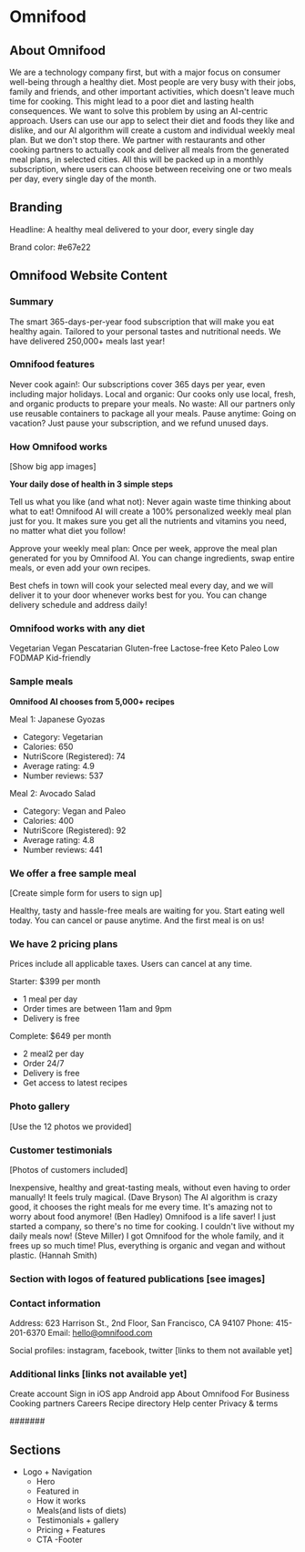 # Omnifood

## About Omnifood

We are a technology company first, but with a major focus on consumer well-being through a healthy diet. Most people are very busy with their jobs, family and friends, and other important activities, which doesn't leave much time for cooking. This might lead to a poor diet and lasting health consequences. We want to solve this problem by using an AI-centric approach. Users can use our app to select their diet and foods they like and dislike, and our AI algorithm will create a custom and individual weekly meal plan. But we don't stop there. We partner with restaurants and other cooking partners to actually cook and deliver all meals from the generated meal plans, in selected cities. All this will be packed up in a monthly subscription, where users can choose between receiving one or two meals per day, every single day of the month.

## Branding

Headline: A healthy meal delivered to your door, every single day

Brand color: #e67e22

## Omnifood Website Content

### Summary

The smart 365-days-per-year food subscription that will make you eat healthy again. Tailored to your personal tastes and nutritional needs. We have delivered 250,000+ meals last year!

### Omnifood features

Never cook again!: Our subscriptions cover 365 days per year, even including major holidays.
Local and organic: Our cooks only use local, fresh, and organic products to prepare your meals.
No waste: All our partners only use reusable containers to package all your meals.
Pause anytime: Going on vacation? Just pause your subscription, and we refund unused days.

### How Omnifood works

[Show big app images]

**Your daily dose of health in 3 simple steps**

Tell us what you like (and what not): Never again waste time thinking about what to eat! Omnifood AI will create a 100% personalized weekly meal plan just for you. It makes sure you get all the nutrients and vitamins you need, no matter what diet you follow!

Approve your weekly meal plan: Once per week, approve the meal plan generated for you by Omnifood AI. You can change ingredients, swap entire meals, or even add your own recipes.

Best chefs in town will cook your selected meal every day, and we will deliver it to your door whenever works best for you. You can change delivery schedule and address daily!

### Omnifood works with any diet

Vegetarian
Vegan
Pescatarian
Gluten-free
Lactose-free
Keto
Paleo
Low FODMAP
Kid-friendly

### Sample meals

**Omnifood AI chooses from 5,000+ recipes**

Meal 1: Japanese Gyozas

- Category: Vegetarian
- Calories: 650
- NutriScore (Registered): 74
- Average rating: 4.9
- Number reviews: 537

Meal 2: Avocado Salad

- Category: Vegan and Paleo
- Calories: 400
- NutriScore (Registered): 92
- Average rating: 4.8
- Number reviews: 441

### We offer a free sample meal

[Create simple form for users to sign up]

Healthy, tasty and hassle-free meals are waiting for you. Start eating well today. You can cancel or pause anytime. And the first meal is on us!

### We have 2 pricing plans

Prices include all applicable taxes. Users can cancel at any time.

Starter: $399 per month

- 1 meal per day
- Order times are between 11am and 9pm
- Delivery is free

Complete: $649 per month

- 2 meal2 per day
- Order 24/7
- Delivery is free
- Get access to latest recipes

### Photo gallery

[Use the 12 photos we provided]

### Customer testimonials

[Photos of customers included]

Inexpensive, healthy and great-tasting meals, without even having to order manually! It feels truly magical. (Dave Bryson)
The AI algorithm is crazy good, it chooses the right meals for me every time. It's amazing not to worry about food anymore! (Ben Hadley)
Omnifood is a life saver! I just started a company, so there's no time for cooking. I couldn't live without my daily meals now! (Steve Miller)
I got Omnifood for the whole family, and it frees up so much time! Plus, everything is organic and vegan and without plastic. (Hannah Smith)

### Section with logos of featured publications [see images]

### Contact information

Address: 623 Harrison St., 2nd Floor, San Francisco, CA 94107
Phone: 415-201-6370
Email: hello@omnifood.com

Social profiles: instagram, facebook, twitter [links to them not available yet]

### Additional links [links not available yet]

Create account
Sign in
iOS app
Android app
About Omnifood
For Business
Cooking partners
Careers
Recipe directory
Help center
Privacy & terms

#######

## Sections

- Logo + Navigation
  - Hero
  - Featured in
  - How it works
  - Meals(and lists of diets)
  - Testimonials + gallery
  - Pricing + Features
  - CTA
    -Footer

<!-- /*
---TYPOGRAPHY SYSTEM
SPACING SYSTEM (px)
      2 / 4 / 8 / 12 / 16 / 24 / 32 / 48 / 64 / 80 / 96 / 128

      ---colors
      primary: #e67e22
      tints:#fdf2e9
      shades: #cf711f
      Accents:
      Greys
      #555

      ----shadows

      ----boader-radius

      ----whitespace

      FONT SIZE SYSTEM (px)
      10 / 12 / 14 / 16 / 18 / 20 / 24 / 30 / 36 / 44 / 52 / 62 / 74 / 86 / 98

      Font weights:
      default:400

      line-heights:


*/
* {
  padding: 0;
  margin: 0;
  box-sizing: border-box;
}

html {
  font-size: 62.5%;
}

body {
  font-family: "Rubik" sans-serif;
  line-height: 1;
  font-weight: 400;
  color: #555;
}

/* GENERAL REUSEABLE COMPONENTS */
.heading-primary {
  font-size: 5.2rem;
  font-weight: 700;
  line-height: 1.05;
  color: #333;
  letter-spacing: -0.5px;
  margin-bottom: 4.8rem;
}
.btn:link,
.btn:visited {
  display: inline-block;
  border-radius: 0.9rem;
  font-size: 2rem;
  font-weight: 600;
  padding: 1.6rem 3.2rem;
  text-decoration: none;

  /* animation */
  transition: background-color 0.3s;
}
.btn---full:link,
.btn---full:visited {
  background-color: #e67e22;
  color: #fff;
}
.btn---outline:link,
.btn---outline:visited {
  background-color: #fff;
  color: #000;
}
.btn---full:hover,
.btn---full:active {
  background-color: #cf711f;
}
.btn---outline:hover,
.btn---outline:active {
  /* border: #fff; */
  /* tricks to add border inside */
  box-shadow: inset 0 0 0 3px #fff;
}
.margin-rigth-sm {
  margin-right: 1.6rem !important;
}

/* HEADER */

.hero {
  max-width: 130rem;
  margin: 0 auto;
  display: grid;
  grid-template-columns: 1fr 1fr;
  gap: 9.6rem;
  align-items: center;
}

.hero-img {
  width: 100%;
}
.heading-primary {
  font-size: 5.2rem;
  font-weight: 700;
  line-height: 1.05;
  color: #333;
  letter-spacing: -0.5px;
  margin-bottom: 4.8rem;
}

.hero-desciption {
  font-size: 2rem;
  line-height: 1.5;
}

.section-hero {
  background-color: #fdf2e9;
  padding: 9.6rem 0;
}
.btn:link,
.btn:visited {
  display: inline-block;
  border-radius: 0.9rem;
  font-size: 2rem;
  font-weight: 600;
  padding: 1.6rem 3.2rem;
  text-decoration: none;

  /* animation */
  transition: background-color 0.3s;
}
.btn---full:link,
.btn---full:visited {
  background-color: #e67e22;
  color: #fff;
}
.btn---outline:link,
.btn---outline:visited {
  background-color: #fff;
  color: #000;
}
.btn---full:hover,
.btn---full:active {
  background-color: #cf711f;
}
.btn---outline:hover,
.btn---outline:active {
  /* border: #fff; */
  /* tricks to add border inside */
  box-shadow: inset 0 0 0 3px #fff;
}

.margin-rigth-sm {
  margin-right: 1.6rem !important;
}
.delivered-meals {
  display: flex;
  margin-top: 7.4rem;
  align-items: center;
  gap: 1.6rem;
}
.delivered-imgs {
  display: flex;
}
.delivered-imgs img {
  height: 4.8rem;
  width: 4.8rem;
  border-radius: 50%;
  margin-right: -1.6rem;
  border: 3px solid #fdf2e9;
}
.delivered-imgs:last-child {
  margin: 0;
}
.delivered-text {
  font-size: 1.8rem;
  font-weight: 600;
}
.delivered-text span {
  color: #cf711f;
}
 -->
